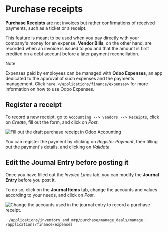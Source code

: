 # Purchase receipts

**Purchase Receipts** are not invoices but rather confirmations of
received payments, such as a ticket or a receipt.

This feature is meant to be used when you pay directly with your
company's money for an expense. **Vendor Bills**, on the other hand, are
recorded when an invoice is issued to you and that the amount is first
credited on a debt account before a later payment reconciliation.

<div class="note">

<div class="title">

Note

</div>

Expenses paid by employees can be managed with **Odoo Expenses**, an app
dedicated to the approval of such expenses and the payments management.
Click `here
</applications/finance/expenses>` for more information on how to use
Odoo Expenses.

</div>

## Register a receipt

To record a new receipt, go to `Accounting --> Vendors --> Receipts`,
click on *Create*, fill out the form, and click on *Post*.

![Fill out the draft purchase receipt in Odoo
Accounting](purchase_receipts/purchase_receipts_draft.png)

You can register the payment by clicking on *Register Payment*, then
filling out the payment's details, and clicking on *Validate*.

## Edit the Journal Entry before posting it

Once you have filled out the *Invoice Lines* tab, you can modify the
**Journal Entry** before you post it.

To do so, click on the **Journal Items** tab, change the accounts and
values according to your needs, and click on *Post*.

![Change the accounts used in the journal entry to record a purchase
receipt.](purchase_receipts/purchase_receipts_journal_items.png)

<div class="seealso">

\- `/applications/inventory_and_mrp/purchase/manage_deals/manage` -
`/applications/finance/expenses`

</div>
